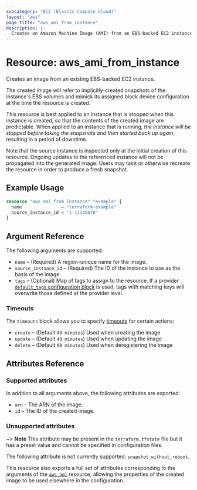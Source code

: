 ```yaml
---
subcategory: "EC2 (Elastic Compute Cloud)"
layout: "aws"
page_title: "aws_ami_from_instance"
description: |-
  Creates an Amazon Machine Image (AMI) from an EBS-backed EC2 instance.
---
```


[default-tags]: https://www.terraform.io/docs/providers/aws/index.html#default_tags-configuration-block
[operation-timeouts]: https://www.terraform.io/docs/configuration/blocks/resources/syntax.html#operation-timeouts]
[tf-ami]: ami.html

# Resource: aws_ami_from_instance

Creates an image from an existing EBS-backed EC2 instance.

The created image will refer to implicitly-created snapshots of the instance's
EBS volumes and mimick its assigned block device configuration at the time
the resource is created.

This resource is best applied to an instance that is stopped when this instance
is created, so that the contents of the created image are predictable. When
applied to an instance that is running, *the instance will be stopped before taking
the snapshots and then started back up again*, resulting in a period of
downtime.

Note that the source instance is inspected only at the initial creation of this
resource. Ongoing updates to the referenced instance will not be propagated into
the generated image. Users may taint or otherwise recreate the resource in order
to produce a fresh snapshot.

## Example Usage

```terraform
resource "aws_ami_from_instance" "example" {
  name               = "terraform-example"
  source_instance_id = "i-12345678"
}
```

## Argument Reference

The following arguments are supported:

* `name` – (Required) A region-unique name for the image.
* `source_instance_id` – (Required) The ID of the instance to use as the basis of the image.
* `tags` – (Optional) Map of tags to assign to the resource. If a provider [`default_tags` configuration block][default-tags] is used, tags with matching keys will overwrite those defined at the provider level.

### Timeouts

The `timeouts` block allows you to specify [timeouts][operation-timeouts] for certain actions:

* `create` – (Default `40 minutes`) Used when creating the image
* `update` – (Default `40 minutes`) Used when updating the image
* `delete` – (Default `90 minutes`) Used when deregistering the image

## Attributes Reference

### Supported attributes

In addition to all arguments above, the following attributes are exported:

* `arn` – The ARN of the image.
* `id` – The ID of the created image.

### Unsupported attributes

~> **Note** This attribute may be present in the `terraform.tfstate` file but it has a preset value and cannot be specified in configuration files.

The following attribute is not currently supported: `snapshot_without_reboot`.

This resource also exports a full set of attributes corresponding to the arguments of the
[`aws_ami`][tf-ami] resource, allowing the properties of the created image to be used elsewhere in the
configuration.
